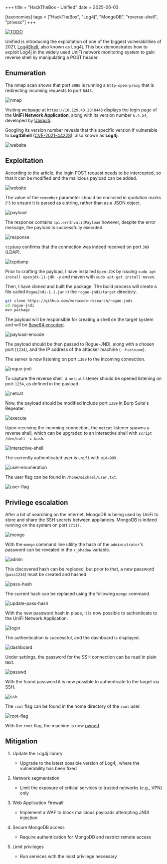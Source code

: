 +++
title = "HackTheBox - Unified"
date = 2025-06-03

[taxonomies]
tags = ["HackTheBox", "Log4j", "MongoDB", "reverse-shell", "privesc"]
+++

[![TODO](/pictures/articles/htb/unified/00-cover.png)](https://www.hackthebox.com/achievement/machine/447801/441)


Unified is introducing the exploitation of one of the biggest vulnerabilities of
2021, [Log4Shell](https://en.wikipedia.org/wiki/Log4Shell), also known as Log4j.
This box demonstrates how to exploit Log4j in the widely used UniFi network
monitoring system to gain reverse shell by manipulating a POST header.


<!-- more -->


## Enumeration

<!-- Enumeration {{{-->
The nmap scan shows that port `8080` is running a `http-open-proxy` that is
redirecting incoming requests to port `8443`.

![nmap](/pictures/articles/htb/unified/01-nmap.png)

Visiting webpage at `https://10.129.43.28:8443` displays the login page of the
**UniFi Network Application**, along with its version number `6.4.54`,
developed by [Ubiquiti](https://ui.com/download/unifi).

Googling its version number reveals that this specific version if vulnerable to
**Log4Shell** ([CVE-2021-44228](https://nvd.nist.gov/vuln/detail/CVE-2021-44228)),
also known as **Log4j**.

![website](/pictures/articles/htb/unified/02-website.png)

<!-- }}} -->

## Exploitation

<!-- Exploitation {{{-->

According to the article, the login POST request needs to be intercepted,
so that it can be modified and the malicious payload can be added.

![website](/pictures/articles/htb/unified/03-login-request.png)

The value of the `remember` parameter should be enclosed in quotation marks
(`"`) to ensure it is parsed as a string, rather than as a JSON object.

![payload](/pictures/articles/htb/unified/04-payload.png)

The response contains `api.errInvalidPayload` however, despite the error
message, the payload is successfully executed.

![response](/pictures/articles/htb/unified/05-response.png)

`tcpdump` confirms that the connection was indeed received on port `389` (LDAP).

![tcpdump](/pictures/articles/htb/unified/06-tcpdump.png)

Prior to crafting the payload, I have installed `Open-JDK` by issuing
`sudo apt install openjdk-11-jdk -y` and maven with
`sudo apt-get install maven`.

Then, I have cloned and built the package. The build process will create a file
called `RogueJndi-1.1.jar` in the `rogue-jndi/target` directory.
```sh
git clone https://github.com/veracode-research/rogue-jndi
cd rogue-jndi
mvn package
```

The payload will be responsible for creating a shell on the target system
and will be [Base64 encoded](https://en.wikipedia.org/wiki/Base64).

![payload-encode](/pictures/articles/htb/unified/07-payload-encode.png)

The payload should be then passed to Rogue-JNDI, along with a chosen port
(`1234`), and the IP address of the attacker machine (`--hostname`).

The server is now listening on port `1389` to the incoming connection.

![rogue-jndi](/pictures/articles/htb/unified/08-rogue-jndi.png)

To capture the reverse shell, a `netcat` listener should be opened listening on
port `1234`, as defined in the payload.

![netcat](/pictures/articles/htb/unified/09-netcat.png)

Now, the payload should be modified include port `1389`
in Burp Suite's Repeater.

![execute](/pictures/articles/htb/unified/10-execute.png)

Upon receiving the incoming connection, the `netcat` listener spawns
a reverse shell, which can be upgraded to an interactive shell with
`script /dev/null -c bash`.

![interactive-shell](/pictures/articles/htb/unified/11-interactive-shell.png)

The currently authenticated user is `unifi` with `uid=999`.

![user-enumeration](/pictures/articles/htb/unified/12-user-enumeration.png)

The user flag can be found in `/home/michael/user.txt`.

![user-flag](/pictures/articles/htb/unified/13-user-flag.png)

<!-- }}} -->

## Privilege escalation

<!-- Privilege escalation {{{-->

After a bit of searching on the internet, MongoDB is being used by UniFi to
store and share the SSH secrets between appliances. MongoDB is indeed running on
the system on port `27117`.

![mongo](/pictures/articles/htb/unified/14-mongo.png)

With the `mongo` command line utility the hash of the `administrator`'s password
can be revealed in the `x_shadow` variable.

![admin](/pictures/articles/htb/unified/15-admin.png)

This discovered hash can be replaced, but prior to that,
a new password (`pass1234`) must be created and hashed.

![pass-hash](/pictures/articles/htb/unified/16-pass-hash.png)

The current hash can be replaced using the following `mongo` command.

![update-pass-hash](/pictures/articles/htb/unified/17-update-pass-hash.png)

With the new password hash in place, it is now possible to authenticate to the
UniFi Network Application.

![login](/pictures/articles/htb/unified/18-login.png)

The authentication is successful, and the dashboard is displayed.

![dashboard](/pictures/articles/htb/unified/19-dashboard.png)

Under settings, the password for the SSH connection can be read in plain text.

![passwd](/pictures/articles/htb/unified/20-passwd.png)

With the found password it is now possible to authenticate to the target
via SSH.

![ssh](/pictures/articles/htb/unified/21-ssh.png)

The `root` flag can be found in the home directory of the `root` user.

![root-flag](/pictures/articles/htb/unified/22-root-flag.png)

With the `root` flag, the machine is now [pwned](https://www.hackthebox.com/achievement/machine/447801/441).

<!-- }}} -->

## Mitigation

<!-- Mitigation {{{-->
1. Update the Log4j library
    - Upgrade to the latest possible version of Log4j, where the vulnerability
    has been fixed

2. Network segmentation
    - Limit the exposure of critical services to trusted networks (e.g., VPN)
    only

3. Web Application Firewall
    - Implement a WAF to block malicious payloads attempting JNDI injection

4. Secure MongoDB access
    - Require authentication for MongoDB and restrict remote access

5. Limit privileges
    - Run services with the least privilege necessary
<!-- }}} -->
